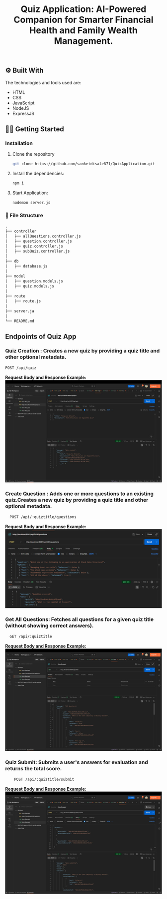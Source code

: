 <!-- PROJECT LOGO -->
<div align="center">
    <!-- <img src="./controllers/logo.png" alt="GlobalEase Logo" width="150"> -->
    <!-- <img src="./public/img/logo.png" alt="GlobalEase Logo" width="150"> -->
  <h1 align="center"><b>Quiz Application: AI-Powered Companion for Smarter Financial Health and Family Wealth Management.</b></h1>

</div>

<!-- ABOUT THE PROJECT -->
<br>

<!-- ## ♾️ Problem Statement

Enhancing Customer Experience in Banking and Finance - Empowering Customers with AI-Driven Financial Insights.

## ♾️ Solution

Citiwise is a personalized financial advisory platform designed to help users make better financial decisions with features like a dual scoring system to monitor credit and financial health, AI-driven spending and saving goals, and personalized investment suggestions based on risk tolerance and income. It enables families to manage all accounts in one place, offering clear visualizations for better financial tracking. Additionally, Citiwise includes innovative tools like citiGPT, an AI financial assistant, a gamified self-paced learning path for financial literacy, and daily learning challenges to encourage user engagement and improve financial management skills. -->

## ⚙️ Built With

The technologies and tools used are:

- HTML
- CSS
- JavaScript
- NodeJS
- ExpressJS

<!-- GETTING STARTED -->

## 🧑‍💻 Getting Started

### Installation

1. Clone the repository

   ```sh
   git clone https://github.com/sanketdisale871/QuizApplication.git
   ```

2. Install the dependencies:

   ```sh
   npm i
   ```

3. Start Application:
   ```sh
   nodemon server.js
   ```

### :file_folder: File Structure

```
.
├── controller
│   ├── allQuestions.controller.js
|   ├── question.controller.js
│   ├── quiz.controller.js
│   ├── subQuiz.controller.js
│
├── db
|   ├── database.js
|
├── model
|   ├── question.models.js
|   ├── quiz.models.js
|
├── route
|   ├── route.js
|
├── server.ja
|
└── README.md
```

<!-- CONTRIBUTING -->

## Endpoints of Quiz App

### Quiz Creation : Creates a new quiz by providing a quiz title and other optional metadata.

```sh
POST /api/quiz
```

**Request Body and Response Example:**  
 ![alt text](qzCreation.jpg)

### Create Question : Adds one or more questions to an existing quiz.Creates a new quiz by providing a quiz title and other optional metadata.

```sh
  POST /api/:quiztitle/questions
```

**Request Body and Response Example:**  
 ![alt text](creatQs.png)

### Get All Questions: Fetches all questions for a given quiz title (without showing correct answers).

```sh
  GET /api/:quiztitle
```

**Request Body and Response Example:**  
 ![alt text](getAllQns.jpg)

### Quiz Submit: Submits a user's answers for evaluation and returns the total score.

```sh
    POST /api/:quiztitle/submit
```

**Request Body and Response Example:**  
 ![My Family](qzSubmit.jpg)

